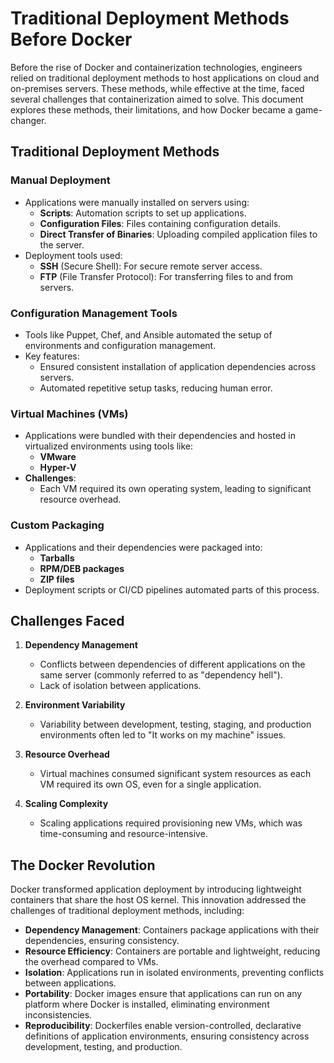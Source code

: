 # Traditional Deployment Methods Before Docker

Before the rise of Docker and containerization technologies, engineers relied on traditional deployment methods to host applications on cloud and on-premises servers. These methods, while effective at the time, faced several challenges that containerization aimed to solve. This document explores these methods, their limitations, and how Docker became a game-changer.

## Traditional Deployment Methods

### Manual Deployment
- Applications were manually installed on servers using:
  - **Scripts**: Automation scripts to set up applications.
  - **Configuration Files**: Files containing configuration details.
  - **Direct Transfer of Binaries**: Uploading compiled application files to the server.
- Deployment tools used:
  - **SSH** (Secure Shell): For secure remote server access.
  - **FTP** (File Transfer Protocol): For transferring files to and from servers.

### Configuration Management Tools
- Tools like Puppet, Chef, and Ansible automated the setup of environments and configuration management.
- Key features:
  - Ensured consistent installation of application dependencies across servers.
  - Automated repetitive setup tasks, reducing human error.

### Virtual Machines (VMs)
- Applications were bundled with their dependencies and hosted in virtualized environments using tools like:
  - **VMware**
  - **Hyper-V**
- **Challenges**:
  - Each VM required its own operating system, leading to significant resource overhead.

### Custom Packaging
- Applications and their dependencies were packaged into:
  - **Tarballs**
  - **RPM/DEB packages**
  - **ZIP files**
- Deployment scripts or CI/CD pipelines automated parts of this process.

## Challenges Faced

1. **Dependency Management**
   - Conflicts between dependencies of different applications on the same server (commonly referred to as "dependency hell").
   - Lack of isolation between applications.

2. **Environment Variability**
   - Variability between development, testing, staging, and production environments often led to "It works on my machine" issues.

3. **Resource Overhead**
   - Virtual machines consumed significant system resources as each VM required its own OS, even for a single application.

4. **Scaling Complexity**
   - Scaling applications required provisioning new VMs, which was time-consuming and resource-intensive.

## The Docker Revolution

Docker transformed application deployment by introducing lightweight containers that share the host OS kernel. This innovation addressed the challenges of traditional deployment methods, including:
- **Dependency Management**: Containers package applications with their dependencies, ensuring consistency.
- **Resource Efficiency**: Containers are portable and lightweight, reducing the overhead compared to VMs.
- **Isolation**: Applications run in isolated environments, preventing conflicts between applications.
- **Portability**: Docker images ensure that applications can run on any platform where Docker is installed, eliminating environment inconsistencies.
- **Reproducibility**: Dockerfiles enable version-controlled, declarative definitions of application environments, ensuring consistency across development, testing, and production.
